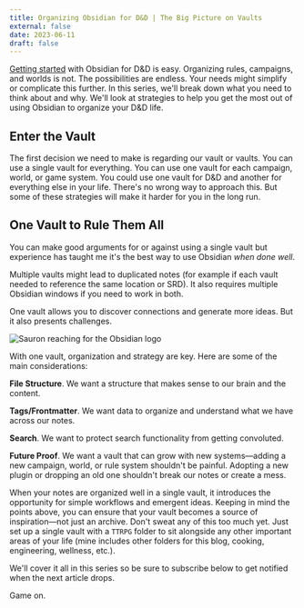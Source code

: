 ```yaml
---
title: Organizing Obsidian for D&D | The Big Picture on Vaults
external: false
date: 2023-06-11
draft: false
---
```


[Getting started](/blog/getting-started-with-obsidian-dnd/) with Obsidian for D&D is easy. Organizing rules, campaigns, and worlds is not. The possibilities are endless. Your needs might simplify or complicate this further. In this series, we'll break down what you need to think about and why. We'll look at strategies to help you get the most out of using Obsidian to organize your D&D life.

## Enter the Vault
The first decision we need to make is regarding our vault or vaults. You can use a single vault for everything. You can use one vault for each campaign, world, or game system. You could use one vault for D&D and another for everything else in your life. There's no wrong way to approach this. But some of these strategies will make it harder for you in the long run.

## One Vault to Rule Them All
You can make good arguments for or against using a single vault but experience has taught me it's the best way to use Obsidian *when done well*. 

Multiple vaults might lead to duplicated notes (for example if each vault needed to reference the same location or SRD). It also requires multiple Obsidian windows if you need to work in both.

One vault allows you to discover connections and generate more ideas. But it also presents challenges.

![Sauron reaching for the Obsidian logo](/images/OneVaultRuleAll.png)

With one vault, organization and strategy are key. Here are some of the main considerations:

**File Structure**. We want a structure that makes sense to our brain and the content.

**Tags/Frontmatter**. We want data to organize and understand what we have across our notes.

**Search**. We want to protect search functionality from getting convoluted.

**Future Proof**. We want a vault that can grow with new systems—adding a new campaign, world, or rule system shouldn't be painful. Adopting a new plugin or dropping an old one shouldn't break our notes or create a mess.

When your notes are organized well in a single vault, it introduces the opportunity for simple workflows and emergent ideas. Keeping in mind the points above, you can ensure that your vault becomes a source of inspiration—not just an archive. Don't sweat any of this too much yet. Just set up a single vault with a `TTRPG` folder to sit alongside any other important areas of your life (mine includes other folders for this blog, cooking, engineering, wellness, etc.). 

We'll cover it all in this series so be sure to subscribe below to get notified when the next article drops.

Game on.
